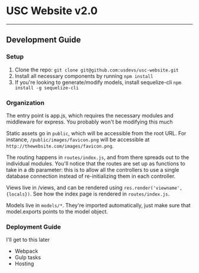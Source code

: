 # USC Website v2.0

---

## Development Guide

### Setup

1. Clone the repo: `git clone git@github.com:usdevs/usc-website.git`
1. Install all necessary components by running `npm install`
1. If you're looking to generate/modify models, install sequelize-cli `npm install -g sequelize-cli`

### Organization

The entry point is app.js, which requires the necessary modules and middleware for express. You probably won't be modifying this much

Static assets go in `public`, which will be accessible from the root URL. For instance, `/public/images/favicon.png` will be accessible at `http://thewebsite.com/images/favicon.png`.

The routing happens in `routes/index.js`, and from there spreads out to the individual modules. You'll notice that the routes are set up as functions to take in a db parameter: this is to allow all the controllers to use a single database connection instead of re-initializing them in each controller.

Views live in /views, and can be rendered using `res.render('viewname', {locals})`. See how the index page is rendered in `routes/index.js`.

Models live in `models/*`. They're imported automatically, just make sure that model.exports points to the model object.

### Deployment Guide

I'll get to this later

* Webpack
* Gulp tasks
* Hosting
